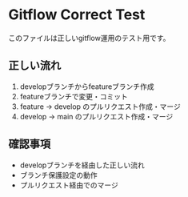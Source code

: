 # Gitflow Correct Test

このファイルは正しいgitflow運用のテスト用です。

## 正しい流れ
1. developブランチからfeatureブランチ作成
2. featureブランチで変更・コミット
3. feature → develop のプルリクエスト作成・マージ
4. develop → main のプルリクエスト作成・マージ

## 確認事項
- developブランチを経由した正しい流れ
- ブランチ保護設定の動作
- プルリクエスト経由でのマージ 